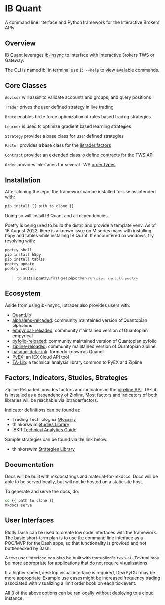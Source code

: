 # IB Quant

A command line interface and Python framework for the Interactive Brokers APIs.


## Overview

IB Quant leverages [ib-insync](https://github.com/erdewit/ib_insync) to interface with Interactive Brokers TWS or Gateway.

The CLI is named ib; in terminal use `ib --help` to view available commands.


## Core Classes

`Advisor` will assist to validate accounts and groups, and query positions

`Trader` drives the user defined strategy in live trading

`Brute` enables brute force optimization of rules based trading strategies

`Learner` is used to optimize gradient based learning strategies

`Strategy` provides a base class for user defined strategies

`Factor` provides a base class for the [ibtrader.factors](https://github.com/JustinGoheen/ibtrader/tree/main/ibtrader/factors)

`Contract` provides an extended class to define [contracts](https://interactivebrokers.github.io/tws-api/contracts.html) for the TWS API

`Order` provides interfaces for several TWS [order types](https://interactivebrokers.github.io/tws-api/available_orders.html)


## Installation

After cloning the repo, the framework can be installed for use as intended with:

```sh
pip install {{ path to clone }}
```

Doing so will install IB Quant and all dependencies.

Poetry is being used to build the distro and provide a template venv. As of 16 August 2022, there is a known issue on M series macs with installing h5py and tables while installing IB Quant. If encountered on windows, try resolving with:

```sh
poetry shell
pip install h5py
pip install tables
poetry update
poetry install
```

> to [install poetry](https://python-poetry.org/docs/#installing-with-pipx), first get [pipx](https://pypa.github.io/pipx/) then run `pipx install poetry`

## Ecosystem

Aside from using ib-insync, ibtrader also provides users with:

- [QuantLib](https://quantlib-python-docs.readthedocs.io/en/latest/)
- [alphalens-reloaded](https://alphalens.ml4trading.io/): community maintained version of Quantopian alphalens
- [empyrical-reloaded](https://empyrical.ml4trading.io/): community maintained version of Quantopian empyrical
- [pyfolio-reloaded](https://pyfolio.ml4trading.io/): community maintained version of Quantopian pyfolio
- [zipline-reloaded](https://zipline.ml4trading.io/): community maintained version of Quantopian zipline
- [nasdaq-data-link](https://docs.data.nasdaq.com/docs/python-installation): formerly known as Quandl
- [PyEX](https://pyex.readthedocs.io/en/latest/): an IEX Cloud API tool
- [TA-Lib](http://mrjbq7.github.io/ta-lib/): a technical analysis library common to PyEX and Zipline

## Factors, Indicators, Studies, Strategies

Zipline Reloaded provides factors and indicators in the [pipeline API](https://zipline.ml4trading.io/api-reference.html#pipeline-api). TA-Lib is installed as a dependency of Zipline. Most factors and indicators of both libraries will be reachable via ibtrader.factors.

Indicator definitions can be found at:

- Trading Technologies [Glossary](https://library.tradingtechnologies.com/trade/chrt-technical-indicators.html)
- thinkorswim [Studies Library](https://tlc.thinkorswim.com/center/reference/Tech-Indicators/studies-library)
- IBKR [Technical Analytics Guide](https://guides.interactivebrokers.com/tws/twsguide.htm#chartindicatorstop.htm?TocPath=Technical%2520Analytics%257CChart%2520Indicators%257C_____0)

Sample strategies can be found via the link below.

- thinkorswim [Strategies Library](https://tlc.thinkorswim.com/center/reference/Tech-Indicators/strategies)


## Documentation

Docs will be built with mkdocstrings and material-for-mkdocs. Docs will be able to be served locally, but will not be hosted on a static site host.

To generate and serve the docs, do:

```sh
cd {{ path to clone }}
mkdocs serve
```

## User Interfaces

Plotly Dash can be used to create low code interfaces with the framework. The basic short-term plan is to use the command line interface as a POC/MVP for the Dash apps, so that functionality is provided and not bottlenecked by Dash.

A text user interface can also be built with textualize's `textual`. Textual may be more appropriate for applications that do not require visualizations.

If a higher speed, desktop visual interface is required, DearPyGUI may be more appropriate. Example use cases might be increased frequency trading associated with visualizing a limit order book on each tick event.

All 3 of the above options can be ran locally without deploying to a cloud instance.

